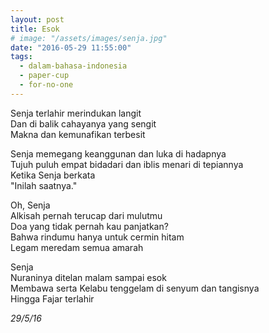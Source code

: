 ```yaml
---
layout: post
title: Esok
# image: "/assets/images/senja.jpg"
date: "2016-05-29 11:55:00"
tags:
  - dalam-bahasa-indonesia
  - paper-cup
  - for-no-one
---
```


Senja terlahir merindukan langit  
Dan di balik cahayanya yang sengit  
Makna dan kemunafikan terbesit

Senja memegang keanggunan dan luka di hadapnya  
Tujuh puluh empat bidadari dan iblis menari di tepiannya  
Ketika Senja berkata  
"Inilah saatnya."

Oh, Senja  
Alkisah pernah terucap dari mulutmu  
Doa yang tidak pernah kau panjatkan?  
Bahwa rindumu hanya untuk cermin hitam  
Legam meredam semua amarah

Senja  
Nuraninya ditelan malam sampai esok  
Membawa serta Kelabu tenggelam di senyum dan tangisnya  
Hingga Fajar terlahir

_29/5/16_
